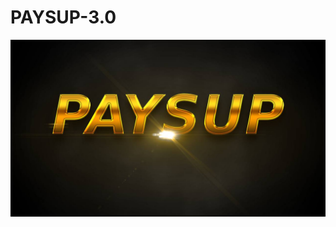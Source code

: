 # PAYSUP-3.0 <!DOCTYPE html>
<html lang="en">
<head>
    <meta charset="UTF-8">
    <meta name="viewport" content="width=device-width, initial-scale=1.0">
    <title>Document</title>
</head>
<body>
    <img src="https://github.com/paysup/PAYSUP-3.0/blob/main/New%20Project.jpg" alt="500">
</body>
</html>
